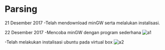 # Parsing
21 Desember 2017
-Telah mendownload minGW serta melalukan instalisasi.

22 Desember 2017
-Mencoba minGW dengan program sederhana
![a1](https://user-images.githubusercontent.com/32188146/34299158-0b36dd3e-e754-11e7-96ec-9df1ce9a930e.png)

-Telah melakukan instalisasi ubuntu pada virtual box 
![a2](https://user-images.githubusercontent.com/32188146/34299103-b65cecea-e753-11e7-841c-13ac30278a7a.jpg)
